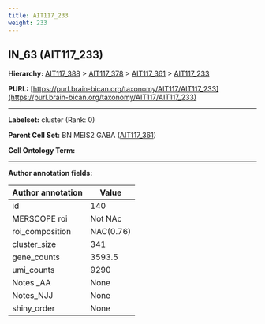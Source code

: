 ```yaml
---
title: AIT117_233
weight: 233
---
```

## IN_63 (AIT117_233)
<b>Hierarchy: </b>
[AIT117_388](../AIT117_388) >
[AIT117_378](../AIT117_378) >
[AIT117_361](../AIT117_361) >
[AIT117_233](../AIT117_233)

**PURL:** [https://purl.brain-bican.org/taxonomy/AIT117/AIT117_233](https://purl.brain-bican.org/taxonomy/AIT117/AIT117_233)

---


**Labelset:** cluster (Rank: 0)

**Parent Cell Set:** BN MEIS2 GABA ([AIT117_361](../AIT117_361))



**Cell Ontology Term:** 

[MARKER GENES.]: #


---

[TRANSFERRED ANNOTATIONS.]: #


[AUTHOR ANNOTATION FIELDS.]: #


**Author annotation fields:**

| Author annotation | Value |
|-------------------|-------|
|id|140|
|MERSCOPE roi|Not NAc|
|roi_composition|NAC(0.76) | GPi(0.13)|
|cluster_size|341|
|gene_counts|3593.5|
|umi_counts|9290|
|Notes _AA|None|
|Notes_NJJ|None|
|shiny_order|None|
